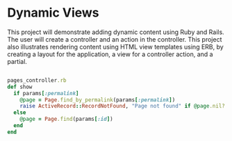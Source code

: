 # Dynamic Views

This project will demonstrate adding dynamic content using Ruby and Rails. The user will create a controller and an action in the controller.  This project also illustrates rendering content using HTML view templates using ERB, by creating a layout for the application, a view for a controller action, and a partial.



```ruby

pages_controller.rb
def show
  if params[:permalink]
    @page = Page.find_by_permalink(params[:permalink])
    raise ActiveRecord::RecordNotFound, "Page not found" if @page.nil?
  else
    @page = Page.find(params[:id])
  end
end


```

